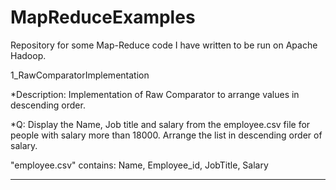 MapReduceExamples
=================

Repository for some Map-Reduce code I have written to be run on Apache Hadoop.

1_RawComparatorImplementation

*Description: Implementation of Raw Comparator to arrange values in descending order.

*Q: Display the Name, Job title and salary from the employee.csv file for people with salary more than 18000. Arrange the list in descending order of salary.

"employee.csv" contains: Name, Employee_id, JobTitle, Salary

______________________________________________________________________________________________________
